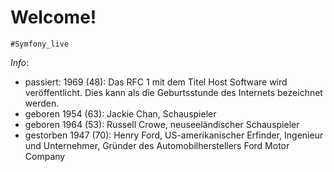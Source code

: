 # Welcome!

`#Symfony_live`

*Info*:
- passiert: 1969 (48): Das RFC 1 mit dem Titel Host Software wird veröffentlicht. Dies kann als die Geburtsstunde des Internets bezeichnet werden.
- geboren 1954 (63): Jackie Chan, Schauspieler
- geboren 1964 (53): Russell Crowe, neuseeländischer Schauspieler
- gestorben 1947 (70): Henry Ford, US-amerikanischer Erfinder, Ingenieur und Unternehmer, Gründer des Automobilherstellers Ford Motor Company